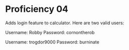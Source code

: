 # Proficiency 04

Adds login feature to calculator.
Here are two valid users:

Username: Robby
Password: cornontherob

Username: trogdor9000
Password: burninate